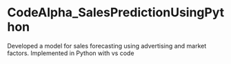 # CodeAlpha_SalesPredictionUsingPython
Developed a model for sales forecasting using advertising and market factors. Implemented in Python with vs code
